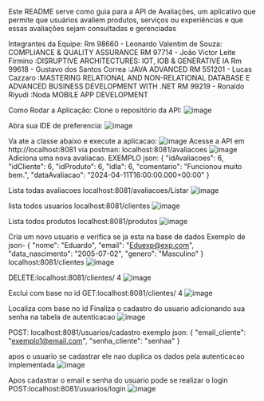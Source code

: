 Este README serve como guia para a API de Avaliações, um aplicativo que permite que usuários avaliem produtos, serviços ou experiências e que essas avaliações sejam consultadas e gerenciadas

Integrantes da Equipe:
Rm 98660 - Leonardo Valentim de Souza: COMPLIANCE & QUALITY ASSURANCE 
RM 97714 - João Victor Leite Firmino :DISRUPTIVE ARCHITECTURES: IOT, IOB & GENERATIVE IA 
Rm 99618 - Gustavo dos Santos Correa :JAVA ADVANCED 
RM 551201 - Lucas Cazzaro :MASTERING RELATIONAL AND NON-RELATIONAL DATABASE E ADVANCED BUSINESS DEVELOPMENT WITH .NET 
RM 99219 - Ronaldo Riyudi :Noda MOBILE APP DEVELOPMENT 

Como Rodar a Aplicação:
Clone o repositório da API:
![image](https://github.com/gustavo-specxx/chaellenge_java_2_ano/assets/117688531/0ee78e8c-f549-42c8-87c9-a4c8843e547a)

Abra sua IDE de preferencia:
![image](https://github.com/gustavo-specxx/chaellenge_java_2_ano/assets/117688531/04d091fb-7f99-4a52-a443-3310341c277d)

Va ate a classe abaixo e execute a aplicacao:
![image](https://github.com/gustavo-specxx/chaellenge_java_2_ano/assets/117688531/6c65f15c-62cd-4726-84df-68c615b73161)
Acesse a API em http://localhost:8081
via postman:
localhost:8081/avaliacoes
![image](https://github.com/gustavo-specxx/chaellenge_java_2_ano/assets/117688531/e823d070-6b15-45f5-8dcf-a118d13cae3d)
Adiciona uma nova avaliacao.
EXEMPLO json:
 {
        "idAvaliacoes": 6,
        "idCliente": 6,
        "idProduto": 6,
        "idIa": 6,
        "comentario": "Funcionou muito bem.",
        "dataAvaliacao": "2024-04-11T16:00:00.000+00:00"
    }
  
   
   
   
   Lista todas avaliacoes
   localhost:8081/avaliacoes/Listar
    ![image](https://github.com/gustavo-specxx/chaellenge_java_2_ano/assets/117688531/a436816d-6942-4e67-bcb9-c172c829224c)

 
 
 lista todos usuarios
 localhost:8081/clientes
 ![image](https://github.com/gustavo-specxx/chaellenge_java_2_ano/assets/117688531/c8a18330-97a7-417d-b6df-b41854f782cd)


Lista todos produtos
localhost:8081/produtos
![image](https://github.com/gustavo-specxx/chaellenge_java_2_ano/assets/117688531/ef52967b-7125-46cc-8a9b-8e768031b56c)


Cria um novo usuario e verifica se ja esta na base de dados
Exemplo de json- 
    {
        "nome":  "Eduardo",
        "email": "Eduexp@exp.com",
        "data_nascimento": "2005-07-02",
        "genero": "Masculino"
    }   
localhost:8081/clientes
![image](https://github.com/gustavo-specxx/chaellenge_java_2_ano/assets/117688531/66e28c79-5f0b-4f13-ac54-e2fd415c9b40)

DELETE:localhost:8081/clientes/ 4
![image](https://github.com/gustavo-specxx/chaellenge_java_2_ano/assets/117688531/21474e93-d554-4feb-afae-ce3e0b732854)

Exclui com base no id
GET:localhost:8081/clientes/ 4
![image](https://github.com/gustavo-specxx/chaellenge_java_2_ano/assets/117688531/5d3493d9-a70f-4869-a676-b7ef0d4ab408)

Localiza com base no id
Finaliza o cadastro do usuario adicionando sua senha na tabela de autenticacao
![image](https://github.com/gustavo-specxx/chaellenge_java_2_ano/assets/117688531/590d5ee7-106d-42d2-90e9-ddfca8879187)


POST: localhost:8081/usuarios/cadastro
exemplo json: {
  "email_cliente": "exemplo1@email.com",
  "senha_cliente": "senhaa"
}

apos o usuario se cadastrar ele nao duplica os dados pela autenticacao implementada
![image](https://github.com/gustavo-specxx/chaellenge_java_2_ano/assets/117688531/38b5e0f9-835d-469c-86ec-cbef7e0e823a)

Apos cadastrar o email e senha do usuario pode se realizar o login POST:localhost:8081/usuarios/login
![image](https://github.com/gustavo-specxx/chaellenge_java_2_ano/assets/117688531/b9b352e1-598b-4d78-929a-cd373aefab14)

